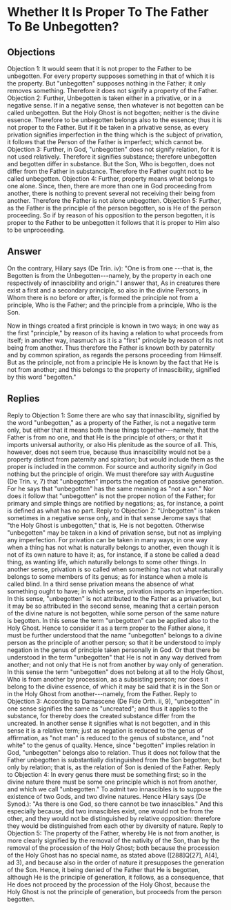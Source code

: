 # Whether It Is Proper To The Father To Be Unbegotten?
## Objections
Objection 1: It would seem that it is not proper to the Father to be unbegotten. For every property supposes something in that of which it is the property. But "unbegotten" supposes nothing in the Father; it only removes something. Therefore it does not signify a property of the Father.
Objection 2: Further, Unbegotten is taken either in a privative, or in a negative sense. If in a negative sense, then whatever is not begotten can be called unbegotten. But the Holy Ghost is not begotten; neither is the divine essence. Therefore to be unbegotten belongs also to the essence; thus it is not proper to the Father. But if it be taken in a privative sense, as every privation signifies imperfection in the thing which is the subject of privation, it follows that the Person of the Father is imperfect; which cannot be.
Objection 3: Further, in God, "unbegotten" does not signify relation, for it is not used relatively. Therefore it signifies substance; therefore unbegotten and begotten differ in substance. But the Son, Who is begotten, does not differ from the Father in substance. Therefore the Father ought not to be called unbegotten.
Objection 4: Further, property means what belongs to one alone. Since, then, there are more than one in God proceeding from another, there is nothing to prevent several not receiving their being from another. Therefore the Father is not alone unbegotten.
Objection 5: Further, as the Father is the principle of the person begotten, so is He of the person proceeding. So if by reason of his opposition to the person begotten, it is proper to the Father to be unbegotten it follows that it is proper to Him also to be unproceeding.
## Answer
On the contrary, Hilary says (De Trin. iv): "One is from one ---that is, the Begotten is from the Unbegotten---namely, by the property in each one respectively of innascibility and origin."
I answer that, As in creatures there exist a first and a secondary principle, so also in the divine Persons, in Whom there is no before or after, is formed the principle not from a principle, Who is the Father; and the principle from a principle, Who is the Son.

Now in things created a first principle is known in two ways; in one way as the first "principle," by reason of its having a relation to what proceeds from itself; in another way, inasmuch as it is a "first" principle by reason of its not being from another. Thus therefore the Father is known both by paternity and by common spiration, as regards the persons proceeding from Himself. But as the principle, not from a principle He is known by the fact that He is not from another; and this belongs to the property of innascibility, signified by this word "begotten."
## Replies
Reply to Objection 1: Some there are who say that innascibility, signified by the word "unbegotten," as a property of the Father, is not a negative term only, but either that it means both these things together---namely, that the Father is from no one, and that He is the principle of others; or that it imports universal authority, or also His plenitude as the source of all. This, however, does not seem true, because thus innascibility would not be a property distinct from paternity and spiration; but would include them as the proper is included in the common. For source and authority signify in God nothing but the principle of origin. We must therefore say with Augustine (De Trin. v, 7) that "unbegotten" imports the negation of passive generation. For he says that "unbegotten" has the same meaning as "not a son." Nor does it follow that "unbegotten" is not the proper notion of the Father; for primary and simple things are notified by negations; as, for instance, a point is defined as what has no part.
Reply to Objection 2: "Unbegotten" is taken sometimes in a negative sense only, and in that sense Jerome says that "the Holy Ghost is unbegotten," that is, He is not begotten. Otherwise "unbegotten" may be taken in a kind of privation sense, but not as implying any imperfection. For privation can be taken in many ways; in one way when a thing has not what is naturally belongs to another, even though it is not of its own nature to have it; as, for instance, if a stone be called a dead thing, as wanting life, which naturally belongs to some other things. In another sense, privation is so called when something has not what naturally belongs to some members of its genus; as for instance when a mole is called blind. In a third sense privation means the absence of what something ought to have; in which sense, privation imports an imperfection. In this sense, "unbegotten" is not attributed to the Father as a privation, but it may be so attributed in the second sense, meaning that a certain person of the divine nature is not begotten, while some person of the same nature is begotten. In this sense the term "unbegotten" can be applied also to the Holy Ghost. Hence to consider it as a term proper to the Father alone, it must be further understood that the name "unbegotten" belongs to a divine person as the principle of another person; so that it be understood to imply negation in the genus of principle taken personally in God. Or that there be understood in the term "unbegotten" that He is not in any way derived from another; and not only that He is not from another by way only of generation. In this sense the term "unbegotten" does not belong at all to the Holy Ghost, Who is from another by procession, as a subsisting person; nor does it belong to the divine essence, of which it may be said that it is in the Son or in the Holy Ghost from another---namely, from the Father.
Reply to Objection 3: According to Damascene (De Fide Orth. ii, 9), "unbegotten" in one sense signifies the same as "uncreated"; and thus it applies to the substance, for thereby does the created substance differ from the uncreated. In another sense it signifies what is not begotten, and in this sense it is a relative term; just as negation is reduced to the genus of affirmation, as "not man" is reduced to the genus of substance, and "not white" to the genus of quality. Hence, since "begotten" implies relation in God, "unbegotten" belongs also to relation. Thus it does not follow that the Father unbegotten is substantially distinguished from the Son begotten; but only by relation; that is, as the relation of Son is denied of the Father.
Reply to Objection 4: In every genus there must be something first; so in the divine nature there must be some one principle which is not from another, and which we call "unbegotten." To admit two innascibles is to suppose the existence of two Gods, and two divine natures. Hence Hilary says (De Synod.): "As there is one God, so there cannot be two innascibles." And this especially because, did two innascibles exist, one would not be from the other, and they would not be distinguished by relative opposition: therefore they would be distinguished from each other by diversity of nature.
Reply to Objection 5: The property of the Father, whereby He is not from another, is more clearly signified by the removal of the nativity of the Son, than by the removal of the procession of the Holy Ghost; both because the procession of the Holy Ghost has no special name, as stated above ([288]Q[27], A[4], ad 3), and because also in the order of nature it presupposes the generation of the Son. Hence, it being denied of the Father that He is begotten, although He is the principle of generation, it follows, as a consequence, that He does not proceed by the procession of the Holy Ghost, because the Holy Ghost is not the principle of generation, but proceeds from the person begotten.